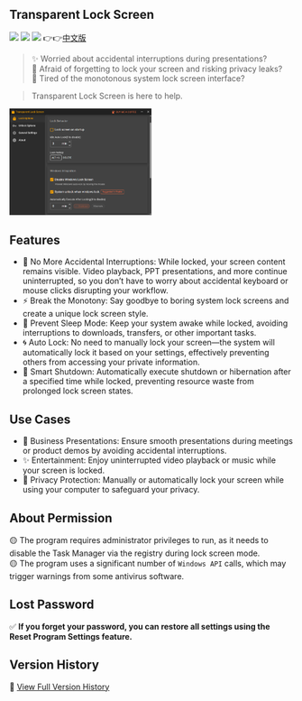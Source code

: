 ﻿## Transparent Lock Screen  
<div>

![](https://img.shields.io/github/license/JiuLing-zhang/ComputerLock)
![](https://img.shields.io/github/actions/workflow/status/JiuLing-zhang/ComputerLock/release.yml)
[![](https://img.shields.io/github/v/release/JiuLing-zhang/ComputerLock)](https://github.com/JiuLing-zhang/ComputerLock/releases)
👉👉[中文版](./README.md)

</div>

> ✨ Worried about accidental interruptions during presentations?  
> 🎉 Afraid of forgetting to lock your screen and risking privacy leaks?  
> 🎈 Tired of the monotonous system lock screen interface?  

> Transparent Lock Screen is here to help.  

<img src="https://github.com/JiuLing-zhang/ComputerLock/raw/main/resources/app_en.png" width="50%">

## Features  
* 💖 No More Accidental Interruptions: While locked, your screen content remains visible. Video playback, PPT presentations, and more continue uninterrupted, so you don’t have to worry about accidental keyboard or mouse clicks disrupting your workflow.
* ⚡ Break the Monotony: Say goodbye to boring system lock screens and create a unique lock screen style.
* 🌈 Prevent Sleep Mode: Keep your system awake while locked, avoiding interruptions to downloads, transfers, or other important tasks.
* 🌀 Auto Lock: No need to manually lock your screen—the system will automatically lock it based on your settings, effectively preventing others from accessing your private information.
* 🔋 Smart Shutdown: Automatically execute shutdown or hibernation after a specified time while locked, preventing resource waste from prolonged lock screen states.

## Use Cases  
* 🎈 Business Presentations: Ensure smooth presentations during meetings or product demos by avoiding accidental interruptions.
* ✨ Entertainment: Enjoy uninterrupted video playback or music while your screen is locked.
* 🎁 Privacy Protection: Manually or automatically lock your screen while using your computer to safeguard your privacy.

## About Permission  
🟡 The program requires administrator privileges to run, as it needs to disable the Task Manager via the registry during lock screen mode.  
🟡 The program uses a significant number of `Windows API` calls, which may trigger warnings from some antivirus software.  

## Lost Password  
✅ **If you forget your password, you can restore all settings using the Reset Program Settings feature.**  

## Version History  
🍭 [View Full Version History](VERSION_HISTORY.md)  
